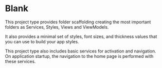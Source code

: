 # Blank

This project type provides folder scaffolding creating the most important folders as Services, Styles, Views and ViewModels.

It also provides a minimal set of styles, font sizes, and thickness values that you can use to build your app styles.

This project type also includes basic services for activation and navigation. On application startup, the navigation to the home page is performed with these services.
